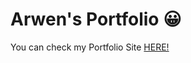 # Arwen's Portfolio 😀
<!-- 
You can check my portfolio site [HERE](https://arwensookim.github.io/portfolio/)! {:target="_blank"} -->


<p>You can check my Portfolio Site <a href="https://arwensookim.github.io/portfolio/" target="_blank">HERE!</a></p>
